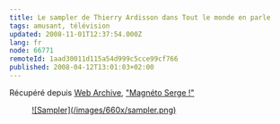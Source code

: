 ```yaml
---
title: Le sampler de Thierry Ardisson dans Tout le monde en parle
tags: amusant, télévision
updated: 2008-11-01T12:37:54.000Z
lang: fr
node: 66771
remoteId: 1aad30011d115a54d999c5cce99cf766
published: 2008-04-12T13:01:03+02:00
---
```


Récupéré depuis [Web Archive](http://web.archive.org), [&quot;Magnéto Serge !&quot;](http://sampler.pwet.fr)

<figure class="object-center"><a href="http://sampler.pwet.fr">![Sampler](/images/660x/sampler.png)
</a></figure>

